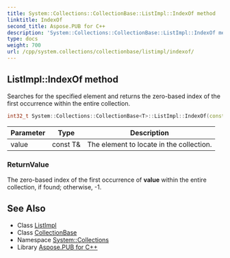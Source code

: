 ```yaml
---
title: System::Collections::CollectionBase::ListImpl::IndexOf method
linktitle: IndexOf
second_title: Aspose.PUB for C++
description: 'System::Collections::CollectionBase::ListImpl::IndexOf method. Searches for the specified element and returns the zero-based index of the first occurrence within the entire collection in C++.'
type: docs
weight: 700
url: /cpp/system.collections/collectionbase/listimpl/indexof/
---
```

## ListImpl::IndexOf method


Searches for the specified element and returns the zero-based index of the first occurrence within the entire collection.

```cpp
int32_t System::Collections::CollectionBase<T>::ListImpl::IndexOf(const T &value)
```


| Parameter | Type | Description |
| --- | --- | --- |
| value | const T\& | The element to locate in the collection. |

### ReturnValue

The zero-based index of the first occurrence of **value** within the entire collection, if found; otherwise, -1.

## See Also

* Class [ListImpl](../)
* Class [CollectionBase](../../)
* Namespace [System::Collections](../../../)
* Library [Aspose.PUB for C++](../../../../)

